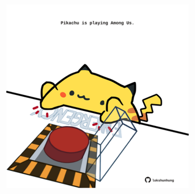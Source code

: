 <!-- built at 06/04/2025, 09:00:32 UTC -->
<p align="center">
  <img width="500" height="500" src="./ReadmeImage.svg">
</p>
